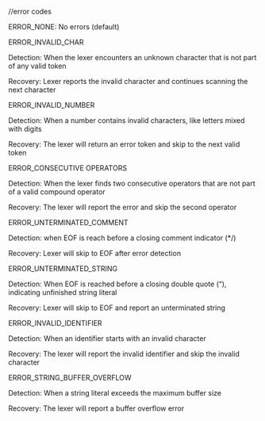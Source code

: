 //error codes

ERROR_NONE: No errors (default)

ERROR_INVALID_CHAR

Detection: When the lexer encounters an unknown character that is not part of any valid token

Recovery: Lexer reports the invalid character and continues scanning the next character

ERROR_INVALID_NUMBER

Detection: When a number contains invalid characters, like letters mixed with digits

Recovery: The lexer will return an error token and skip to the next valid token

ERROR_CONSECUTIVE OPERATORS

Detection: When the lexer finds two consecutive operators that are not part of a valid compound operator 

Recovery: The lexer will report the error and skip the second operator

ERROR_UNTERMINATED_COMMENT

Detection: when EOF is reach before a closing comment indicator (*/)

Recovery: Lexer will skip to EOF after error detection

ERROR_UNTERMINATED_STRING

Detection: When EOF is reached before a closing double quote (“), indicating unfinished string literal

Recovery: Lexer will skip to EOF and report an unterminated string

ERROR_INVALID_IDENTIFIER

Detection: When an identifier starts with an invalid character 

Recovery: The lexer will report the invalid identifier and skip the invalid character

ERROR_STRING_BUFFER_OVERFLOW

Detection: When a string literal exceeds the maximum buffer size

Recovery: The lexer will report a buffer overflow error

